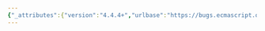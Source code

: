 ```yaml
---
{"_attributes":{"version":"4.4.4+","urlbase":"https://bugs.ecmascript.org/","maintainer":"dherman@mozilla.com"},"bug":{"bug_id":2074,"creation_ts":"2013-10-22 04:38:00 -0700","short_desc":"Add `RegExp.prototype.unicode` (`/u` flag)","delta_ts":"2015-07-10 08:35:04 -0700","product":"Draft for 6th Edition","component":"new feature","version":"Rev 19: September 27, 2013 Draft","rep_platform":"All","op_sys":"All","bug_status":"RESOLVED","resolution":"FIXED","priority":"Normal","bug_severity":"enhancement","everconfirmed":true,"reporter":{"uid":"mathias","name":"Mathias Bynens"},"assigned_to":{"uid":"allen","name":"Allen Wirfs-Brock"},"cc":["erik.arvidsson","mathias"],"long_desc":[{"commentid":5930,"comment_count":0,"who":{"uid":"mathias","name":"Mathias Bynens"},"bug_when":"2013-10-22 04:38:10 -0700","thetext":"Norbert’s proposal lists the spec changes that would make this work: http://norbertlindenberg.com/2012/05/ecmascript-supplementary-characters/#RegExp"},{"commentid":5933,"comment_count":1,"who":{"uid":"allen","name":"Allen Wirfs-Brock"},"bug_when":"2013-10-22 09:34:07 -0700","thetext":"in rev20 editor's draft"},{"commentid":6124,"comment_count":2,"who":{"uid":"allen","name":"Allen Wirfs-Brock"},"bug_when":"2013-10-29 09:46:13 -0700","thetext":"fixed in rev20 draft, Oct. 28, 2013"}]}}
---
```

